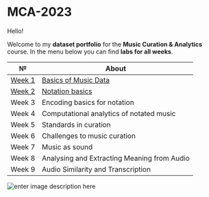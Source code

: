 # MCA-2023

Hello! 

Welcome to my **dataset portfolio** for the **Music Curation & Analytics** course. In the menu below you can find **labs for all weeks**. 



| №| About |
| ------ | ------ |
| [Week 1](https://github.com/user0disconnect/MCA-2023/blob/54d91f23db0f233c916f91165b3fad15dc8f72f0/week1) |  [Basics of Music Data](https://github.com/user0disconnect/MCA-2023/blob/54d91f23db0f233c916f91165b3fad15dc8f72f0/week1)|
| [Week 2](https://github.com/user0disconnect/MCA-2023/blob/54d91f23db0f233c916f91165b3fad15dc8f72f0/week2) |  [Notation basics](https://github.com/user0disconnect/MCA-2023/blob/54d91f23db0f233c916f91165b3fad15dc8f72f0/week2) |
| Week 3 |  Encoding basics for notation |
| Week 4 |  Computational analytics of notated music |
| Week 5 |  Standards in curation |
| Week 6 |  Challenges to music curation |
| Week 7 |  Music as sound |
| Week 8 |  Analysing and Extracting Meaning from Audio |
| Week 9 |  Audio Similarity and Transcription |

![enter image description here](https://www.catalysti.fi/wp-content/uploads/2019/10/TDMovieOut.2.gif)

